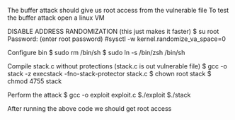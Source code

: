 The buffer attack should give us root access from the vulnerable file
To test the buffer attack open a linux VM

DISABLE ADDRESS RANDOMIZATION (this just makes it faster)
$ su root
Password: (enter root password)
#sysctl -w kernel.randomize_va_space=0

Configure bin
$ sudo rm /bin/sh
$ sudo ln -s /bin/zsh /bin/sh

Compile stack.c without protections (stack.c is out vulnerable file)
$ gcc -o stack -z execstack -fno-stack-protector stack.c
$ chown root stack
$ chmod 4755 stack

Perform the attack
$ gcc -o exploit exploit.c
$./exploit
$./stack

After running the above code we should get root access
